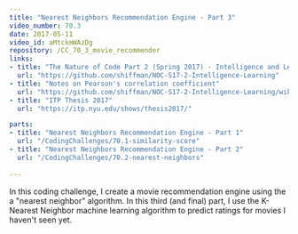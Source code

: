 ```yaml
---
title: "Nearest Neighbors Recommendation Engine - Part 3"
video_number: 70.3
date: 2017-05-11
video_id: aMtckmWAzDg
repository: /CC_70_3_movie_recommender
links:
- title: "The Nature of Code Part 2 (Spring 2017) - Intelligence and Learning"  
  url: "https://github.com/shiffman/NOC-S17-2-Intelligence-Learning"
- title: "Notes on Pearson's correlation coefficient"  
  url: "https://github.com/shiffman/NOC-S17-2-Intelligence-Learning/wiki/Glossary:-Statistics#correlation"
- title: "ITP Thesis 2017"  
  url: "https://itp.nyu.edu/shows/thesis2017/"

parts:
- title: "Nearest Neighbors Recommendation Engine - Part 1"
  url: "/CodingChallenges/70.1-similarity-score"
- title: "Nearest Neighbors Recommendation Engine - Part 2"
  url: "/CodingChallenges/70.2-nearest-neighbors"  
  
---
```


In this coding challenge, I create a movie recommendation engine using the a "nearest neighbor" algorithm.  In this third (and final) part, I use the K-Nearest Neighbor machine learning algorithm to predict ratings for movies I haven't seen yet.

